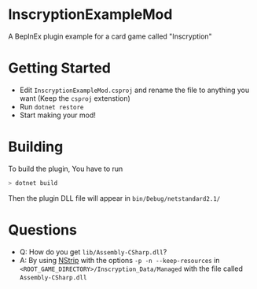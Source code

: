 # InscryptionExampleMod

A BepInEx plugin example for a card game called "Inscryption"

# Getting Started

- Edit `InscryptionExampleMod.csproj` and rename the file to anything you want (Keep the `csproj` extenstion)
- Run `dotnet restore`
- Start making your mod! 

# Building

To build the plugin, You have to run

```sh
> dotnet build
```

Then the plugin DLL file will appear in `bin/Debug/netstandard2.1/`

# Questions

- Q: How do you get `lib/Assembly-CSharp.dll`?
- A: By using [NStrip](https://github.com/BepInEx/NStrip) with the options `-p -n --keep-resources` in `<ROOT_GAME_DIRECTORY>/Inscryption_Data/Managed` with the file called `Assembly-CSharp.dll`